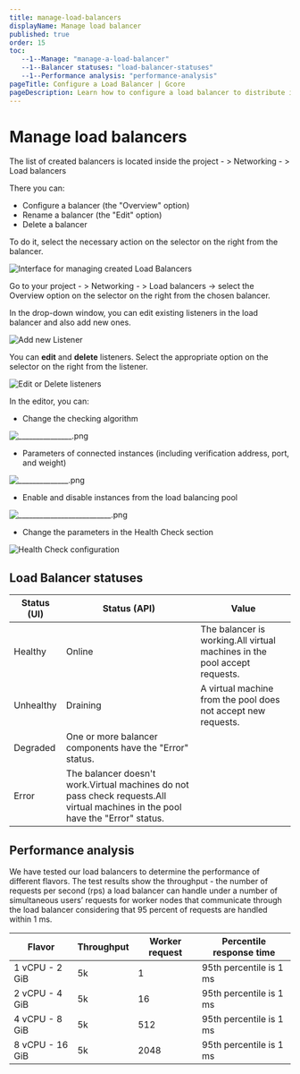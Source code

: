 ```yaml
---
title: manage-load-balancers
displayName: Manage load balancer
published: true
order: 15
toc:
   --1--Manage: "manage-a-load-balancer"
   --1--Balancer statuses: "load-balancer-statuses"
   --1--Performance analysis: "performance-analysis"
pageTitle: Configure a Load Balancer | Gcore
pageDescription: Learn how to configure a load balancer to distribute incoming requests across VMs, improving the fault tolerance of your infrastructure.
---
```

# Manage load balancers

The list of created balancers is located inside the project - > Networking - > Load balancers

There you can:

*   Configure a balancer (the "Overview" option) 
*   Rename a balancer (the "Edit" option) 
*   Delete a balancer

To do it, select the necessary action on the selector on the right from the balancer.

<img src="https://assets.gcore.pro/docs/cloud/networking/create-and-configure-a-load-balancer/____________________.png" alt="Interface for managing created Load Balancers">

Go to your project - > Networking - > Load balancers -> select the Overview option on the selector on the right from the chosen balancer.

In the drop-down window, you can edit existing listeners in the load balancer and also add new ones.

<img src="https://assets.gcore.pro/docs/cloud/networking/create-and-configure-a-load-balancer/________________________________________.png" alt="Add new Listener">

You can **edit** and **delete** listeners. Select the appropriate option on the selector on the right from the listener. 

<img src="https://assets.gcore.pro/docs/cloud/networking/create-and-configure-a-load-balancer/____________________________.png" alt="Edit or Delete listeners">

In the editor, you can:

*   Change the checking algorithm

<img src="https://assets.gcore.pro/docs/cloud/networking/create-and-configure-a-load-balancer/_______________.png" alt="_______________.png">

*   Parameters of connected instances (including verification address, port, and weight)

<img src="https://assets.gcore.pro/docs/cloud/networking/create-and-configure-a-load-balancer/______________.png" alt="______________.png">

*   Enable and disable instances from the load balancing pool

<img src="https://assets.gcore.pro/docs/cloud/networking/create-and-configure-a-load-balancer/__________________________.png" alt="__________________________.png">

*   Change the parameters in the Health Check section

<img src="https://assets.gcore.pro/docs/cloud/networking/create-and-configure-a-load-balancer/__________________.png" alt="Health Check configuration">

## Load Balancer statuses

| Status (UI) | Status (API)                                                                                                                              | Value                                                                           |
|-------------|-------------------------------------------------------------------------------------------------------------------------------------------|---------------------------------------------------------------------------------|
| Healthy     | Online                                                                                                                                    | The balancer is working.All virtual machines in the pool accept requests. |
| Unhealthy   | Draining                                                                                                                                  | A virtual machine from the pool does not accept new requests.                   |
| Degraded    | One or more balancer components have the \"Error\" status.                                                                                |
| Error       | The balancer doesn't work.Virtual machines do not pass check requests.All virtual machines in the pool have the \"Error\" status. |


## Performance analysis

We have tested our load balancers to determine the performance of different flavors. The test results show the throughput - the number of requests per second (rps) a load balancer can handle under a number of simultaneous users’ requests for worker nodes that communicate through the load balancer considering that 95 percent of requests are handled within 1 ms. 

| Flavor          | Throughput | Worker request | Percentile response time |
|-----------------|------------|----------------|--------------------------|
| 1 vCPU - 2 GiB  | 5k         | 1              | 95th percentile is 1 ms  |
| 2 vCPU - 4 GiB  | 5k         | 16             | 95th percentile is 1 ms  |
| 4 vCPU - 8 GiB  | 5k         | 512            | 95th percentile is 1 ms  |
| 8 vCPU - 16 GiB | 5k         | 2048           | 95th percentile is 1 ms  |
